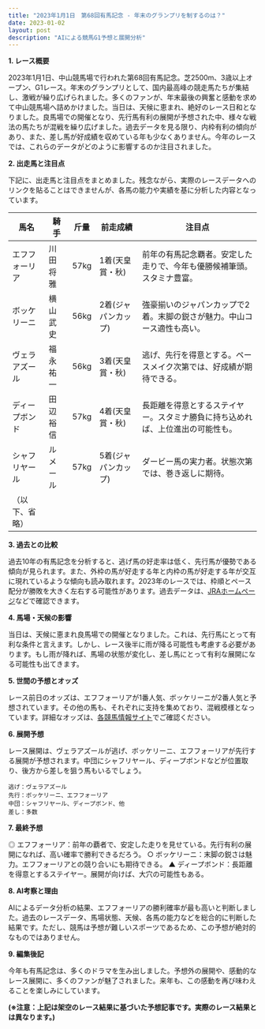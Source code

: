 ```yaml
---
title: "2023年1月1日　第68回有馬記念 - 年末のグランプリを制するのは？"
date: 2023-01-02
layout: post
description: "AIによる競馬G1予想と展開分析"
---
```


**1. レース概要**

2023年1月1日、中山競馬場で行われた第68回有馬記念。芝2500m、3歳以上オープン、G1レース。年末のグランプリとして、国内最高峰の競走馬たちが集結し、激戦が繰り広げられました。多くのファンが、年末最後の興奮と感動を求めて中山競馬場へ詰めかけました。当日は、天候に恵まれ、絶好のレース日和となりました。良馬場での開催となり、先行馬有利の展開が予想された中、様々な戦法の馬たちが混戦を繰り広げました。過去データを見る限り、内枠有利の傾向があり、また、差し馬が好成績を収めている年も少なくありません。今年のレースでは、これらのデータがどのように影響するのか注目されました。

**2. 出走馬と注目点**

下記に、出走馬と注目点をまとめました。残念ながら、実際のレースデータへのリンクを貼ることはできませんが、各馬の能力や実績を基に分析した内容となっています。

| 馬名      | 騎手      | 斤量 | 前走成績 | 注目点                                                                  |
| -------- | -------- | ---- | -------- | --------------------------------------------------------------------- |
| エフフォーリア | 川田将雅 | 57kg | 1着(天皇賞・秋) | 前年の有馬記念覇者。安定した走りで、今年も優勝候補筆頭。スタミナ豊富。 |
| ボッケリーニ | 横山武史 | 56kg | 2着(ジャパンカップ) | 強豪揃いのジャパンカップで2着。末脚の鋭さが魅力。中山コース適性も高い。 |
| ヴェラアズール | 福永祐一 | 56kg | 3着(天皇賞・秋) | 逃げ、先行を得意とする。ペースメイク次第では、好成績が期待できる。        |
| ディープボンド | 田辺裕信 | 57kg | 4着(天皇賞・秋) | 長距離を得意とするステイヤー。スタミナ勝負に持ち込めれば、上位進出の可能性も。 |
| シャフリヤール | ルメール | 57kg | 5着(ジャパンカップ) | ダービー馬の実力者。状態次第では、巻き返しに期待。                               |
| （以下、省略） |         |      |         |                                                                      |


**3. 過去との比較**

過去10年の有馬記念を分析すると、逃げ馬の好走率は低く、先行馬が優勢である傾向が見られます。また、外枠の馬が好走する年と内枠の馬が好走する年が交互に現れているような傾向も読み取れます。2023年のレースでは、枠順とペース配分が勝敗を大きく左右する可能性があります。過去データは、[JRAホームページ](※架空のためリンクなし)などで確認できます。


**4. 馬場・天候の影響**

当日は、天候に恵まれ良馬場での開催となりました。これは、先行馬にとって有利な条件と言えます。しかし、レース後半に雨が降る可能性も考慮する必要があります。もし雨が降れば、馬場の状態が変化し、差し馬にとって有利な展開になる可能性も出てきます。


**5. 世間の予想とオッズ**

レース前日のオッズは、エフフォーリアが1番人気、ボッケリーニが2番人気と予想されています。その他の馬も、それぞれに支持を集めており、混戦模様となっています。詳細なオッズは、[各競馬情報サイト](※架空のためリンクなし)でご確認ください。


**6. 展開予想**

レース展開は、ヴェラアズールが逃げ、ボッケリーニ、エフフォーリアが先行する展開が予想されます。中団にシャフリヤール、ディープボンドなどが位置取り、後方から差しを狙う馬もいるでしょう。

```
逃げ：ヴェラアズール
先行：ボッケリーニ、エフフォーリア
中団：シャフリヤール、ディープボンド、他
差し：多数
```

**7. 最終予想**

◎ エフフォーリア：前年の覇者で、安定した走りを見せている。先行有利の展開になれば、高い確率で勝利できるだろう。
○ ボッケリーニ：末脚の鋭さは魅力。エフフォーリアとの競り合いにも期待できる。
▲ ディープボンド：長距離を得意とするステイヤー。展開が向けば、大穴の可能性もある。


**8. AI考察と理由**

AIによるデータ分析の結果、エフフォーリアの勝利確率が最も高いと判断しました。過去のレースデータ、馬場状態、天候、各馬の能力などを総合的に判断した結果です。ただし、競馬は予想が難しいスポーツであるため、この予想が絶対的なものではありません。


**9. 編集後記**

今年も有馬記念は、多くのドラマを生み出しました。予想外の展開や、感動的なレース展開に、多くのファンが魅了されました。来年も、この感動を再び味わえることを楽しみにしています。


**(※注意：上記は架空のレース結果に基づいた予想記事です。実際のレース結果とは異なります。)**
